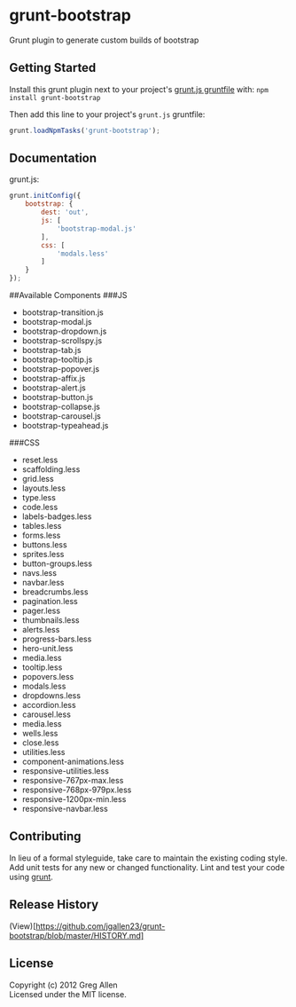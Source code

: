 # grunt-bootstrap

Grunt plugin to generate custom builds of bootstrap

## Getting Started
Install this grunt plugin next to your project's [grunt.js gruntfile][getting_started] with: `npm install grunt-bootstrap`

Then add this line to your project's `grunt.js` gruntfile:

```javascript
grunt.loadNpmTasks('grunt-bootstrap');
```

[grunt]: http://gruntjs.com/
[getting_started]: https://github.com/gruntjs/grunt/blob/master/docs/getting_started.md

## Documentation
grunt.js:
```javascript
grunt.initConfig({
	bootstrap: {
		dest: 'out',
		js: [
			'bootstrap-modal.js'
		],
		css: [
			'modals.less'
		]
	}
});
```

##Available Components
###JS
- bootstrap-transition.js
- bootstrap-modal.js
- bootstrap-dropdown.js
- bootstrap-scrollspy.js
- bootstrap-tab.js
- bootstrap-tooltip.js
- bootstrap-popover.js
- bootstrap-affix.js
- bootstrap-alert.js
- bootstrap-button.js
- bootstrap-collapse.js
- bootstrap-carousel.js
- bootstrap-typeahead.js

###CSS
- reset.less
- scaffolding.less
- grid.less
- layouts.less
- type.less
- code.less
- labels-badges.less
- tables.less
- forms.less
- buttons.less
- sprites.less
- button-groups.less
- navs.less
- navbar.less
- breadcrumbs.less
- pagination.less
- pager.less
- thumbnails.less
- alerts.less
- progress-bars.less
- hero-unit.less
- media.less
- tooltip.less
- popovers.less
- modals.less
- dropdowns.less
- accordion.less
- carousel.less
- media.less
- wells.less
- close.less
- utilities.less
- component-animations.less
- responsive-utilities.less
- responsive-767px-max.less
- responsive-768px-979px.less
- responsive-1200px-min.less
- responsive-navbar.less

## Contributing
In lieu of a formal styleguide, take care to maintain the existing coding style. Add unit tests for any new or changed functionality. Lint and test your code using [grunt][grunt].

## Release History

(View)[https://github.com/jgallen23/grunt-bootstrap/blob/master/HISTORY.md]

## License
Copyright (c) 2012 Greg Allen  
Licensed under the MIT license.
